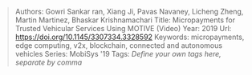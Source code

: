 > Authors: Gowri Sankar ran, Xiang Ji, Pavas Navaney, Licheng Zheng, Martin Martinez, Bhaskar Krishnamachari
> Title: Micropayments for Trusted Vehicular Services Using MOTIVE (Video)
> Year: 2019
> Url: https://doi.org/10.1145/3307334.3328592
> Keywords: micropayments, edge computing, v2x, blockchain, connected and autonomous vehicles
> Series: MobiSys '19
> Tags: *Define your own tags here, separate by comma*